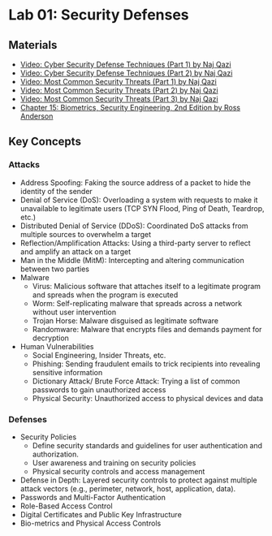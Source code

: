
# Lab 01: Security Defenses
## Materials
- [Video: Cyber Security Defense Techniques (Part 1) by Naj Qazi](https://www.youtube.com/watch?v=bGW7k0vqtC4)
- [Video: Cyber Security Defense Techniques (Part 2) by Naj Qazi](https://www.youtube.com/watch?v=kB0tVj_a0tk)
- [Video: Most Common Security Threats  (Part 1) by Naj Qazi](https://www.youtube.com/watch?v=kL02qyNN4bE&list=PLFHOoRUI-sbTsCSgzQ4XP9IKRFbLTMG6H&index=44)
- [Video: Most Common Security Threats  (Part 2) by Naj Qazi](https://www.youtube.com/watch?v=1vW6xF4ecLE&list=PLFHOoRUI-sbTsCSgzQ4XP9IKRFbLTMG6H&index=45)
- [Video: Most Common Security Threats  (Part 3) by Naj Qazi](https://www.youtube.com/watch?v=jYr3YOz2gtA&list=PLFHOoRUI-sbTsCSgzQ4XP9IKRFbLTMG6H&index=46)
- [Chapter 15: Biometrics, Security Engineering, 2nd Edition by Ross Anderson](https://www.cl.cam.ac.uk/~rja14/Papers/SEv2-c15.pdf)
## Key Concepts
### Attacks
- Address Spoofing: Faking the source address of a packet to hide the identity of the sender
- Denial of Service (DoS): Overloading a system with requests to make it unavailable to legitimate users (TCP SYN Flood, Ping of Death, Teardrop, etc.)
- Distributed Denial of Service (DDoS): Coordinated DoS attacks from multiple sources to overwhelm a target
- Reflection/Amplification Attacks: Using a third-party server to reflect and amplify an attack on a target
- Man in the Middle (MitM): Intercepting and altering communication between two parties
- Malware
    - Virus: Malicious software that attaches itself to a legitimate program and spreads when the program is executed
    - Worm: Self-replicating malware that spreads across a network without user intervention
    - Trojan Horse: Malware disguised as legitimate software
    - Randomware: Malware that encrypts files and demands payment for decryption
- Human Vulnerabilities
    - Social Engineering, Insider Threats, etc.
    - Phishing: Sending fraudulent emails to trick recipients into revealing sensitive information
    - Dictionary Attack/ Brute Force Attack: Trying a list of common passwords to gain unauthorized access
    - Physical Security: Unauthorized access to physical devices and data
### Defenses
- Security Policies
    - Define security standards and guidelines for user authentication and authorization.
    - User awareness and training on security policies
    - Physical security controls and access management
- Defense in Depth: Layered security controls to protect against multiple attack vectors (e.g., perimeter, network, host, application, data).
- Passwords and Multi-Factor Authentication
- Role-Based Access Control
- Digital Certificates and Public Key Infrastructure
- Bio-metrics and Physical Access Controls
